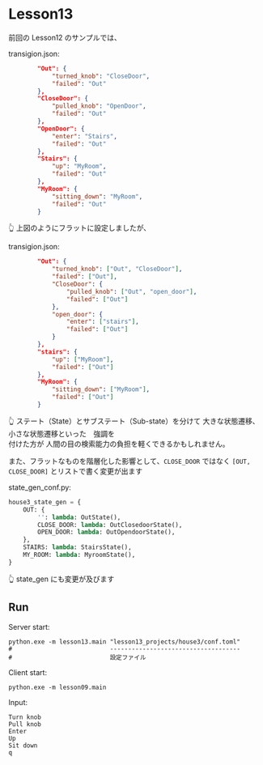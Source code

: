 # Lesson13

前回の Lesson12 のサンプルでは、  

transigion.json:  

```json
        "Out": {
            "turned_knob": "CloseDoor",
            "failed": "Out"
        },
        "CloseDoor": {
            "pulled_knob": "OpenDoor",
            "failed": "Out"
        },
        "OpenDoor": {
            "enter": "Stairs",
            "failed": "Out"
        },
        "Stairs": {
            "up": "MyRoom",
            "failed": "Out"
        },
        "MyRoom": {
            "sitting_down": "MyRoom",
            "failed": "Out"
        }
```

👆 上図のようにフラットに設定しましたが、  

transigion.json:

```json
        "Out": {
            "turned_knob": ["Out", "CloseDoor"],
            "failed": ["Out"],
            "CloseDoor": {
                "pulled_knob": ["Out", "open_door"],
                "failed": ["Out"]
            },
            "open_door": {
                "enter": ["stairs"],
                "failed": ["Out"]
            }
        },
        "stairs": {
            "up": ["MyRoom"],
            "failed": ["Out"]
        },
        "MyRoom": {
            "sitting_down": ["MyRoom"],
            "failed": ["Out"]
        }
```

👆 ステート（State）とサブステート（Sub-state）を分けて 大きな状態遷移、小さな状態遷移といった　強調を  
付けた方が 人間の目の検索能力の負担を軽くできるかもしれません。  

また、フラットなものを階層化した影響として、`CLOSE_DOOR` ではなく `[OUT, CLOSE_DOOR]` とリストで書く変更が出ます  

state_gen_conf.py:  

```python
house3_state_gen = {
    OUT: {
        '': lambda: OutState(),
        CLOSE_DOOR: lambda: OutClosedoorState(),
        OPEN_DOOR: lambda: OutOpendoorState(),
    },
    STAIRS: lambda: StairsState(),
    MY_ROOM: lambda: MyroomState(),
}
```

👆 state_gen にも変更が及びます  

## Run

Server start:  

```shell
python.exe -m lesson13.main "lesson13_projects/house3/conf.toml"
#                           ------------------------------------
#                           設定ファイル
```

Client start:  

```shell
python.exe -m lesson09.main
```

Input:  

```plain
Turn knob
Pull knob
Enter
Up
Sit down
q
```
